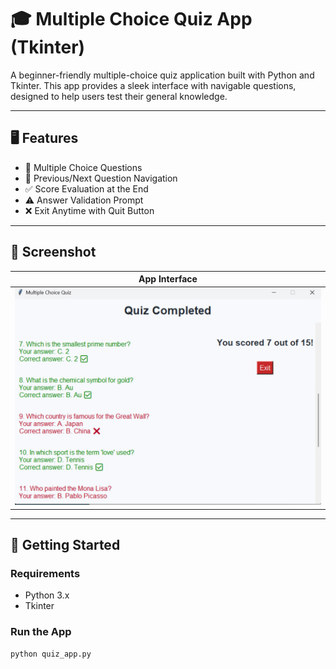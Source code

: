 # 🎓 Multiple Choice Quiz App (Tkinter)

A beginner-friendly multiple-choice quiz application built with Python and Tkinter. This app provides a sleek interface with navigable questions, designed to help users test their general knowledge.

---

## 🖥️ Features

- 🧠 Multiple Choice Questions  
- 🔁 Previous/Next Question Navigation  
- ✅ Score Evaluation at the End  
- ⚠️ Answer Validation Prompt  
- ❌ Exit Anytime with Quit Button  

---

## 📸 Screenshot

| App Interface |
|---------------|
| ![Quiz App Screenshot](light.png) |


---

## 🚀 Getting Started

### Requirements

- Python 3.x  
- Tkinter  

### Run the App

```bash
python quiz_app.py
